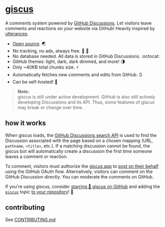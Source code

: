 # [giscus][giscus]

A comments system powered by [GitHub Discussions][discussions]. Let visitors leave comments and reactions on your website via GitHub! Heavily inspired by [utterances][utterances].

- [Open source][repo]. 🌏
- No tracking, no ads, always free. 📡 🚫
- No database needed. All data is stored in GitHub Discussions. :octocat:
- GitHub themes: light, dark, dark dimmed, and more! 🌗
- Only ~40KB total chunks size. ⚡
- Automatically fetches new comments and edits from GitHub. 🔃
- Can be self-hosted! 🤳

> **Note:**\
> giscus is still under active development. GitHub is also still actively developing Discussions and its API. Thus, some features of giscus may break or change over time.

## how it works

When giscus loads, the [GitHub Discussions search API][search-api] is used to find the Discussion associated with the page based on a chosen mapping (URL, `pathname`, `<title>`, etc.). If a matching discussion cannot be found, the giscus bot will automatically create a discussion the first time someone leaves a comment or reaction.

To comment, visitors must authorize the [giscus app][giscus-app] to [post on their behalf][authorization] using the GitHub OAuth flow. Alternatively, visitors can comment on the GitHub Discussion directly. You can moderate the comments on GitHub.

[giscus]: https://giscus.app
[repo]: https://github.com/laymonage/giscus
[discussions]: https://docs.github.com/en/discussions
[utterances]: https://github.com/utterance/utterances
[search-api]: https://docs.github.com/en/graphql/guides/using-the-graphql-api-for-discussions#search
[giscus-app]: https://github.com/apps/giscus
[authorization]: https://docs.github.com/en/developers/apps/identifying-and-authorizing-users-for-github-apps

<!-- configuration -->

If you're using giscus, consider [starring 🌟 giscus on GitHub][repo] and adding the [`giscus`][giscus-topic] topic [to your repository][topic-howto]! 🎉

## contributing

See [CONTRIBUTING.md][contributing]

[repo]: https://github.com/laymonage/giscus
[giscus-topic]: https://github.com/topics/giscus
[topic-howto]: https://docs.github.com/en/github/administering-a-repository/classifying-your-repository-with-topics
[contributing]: https://github.com/laymonage/giscus/blob/main/CONTRIBUTING.md
